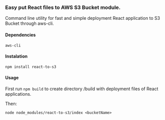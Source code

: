 ### Easy put React files to AWS S3 Bucket module.

Command line utility for fast and simple deployment React application
to S3 Bucket through aws-cli.

#### Dependencies

```
aws-cli
```

#### Instalation

```
npm install react-to-s3
```

#### Usage

First run `npm build` to create directory /build with deployment files of 
React applications.

Then:

```
node node_modules/react-to-s3/index <bucketName>
```
